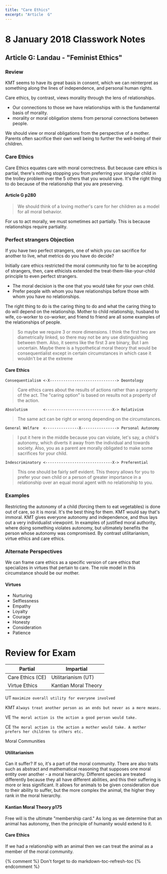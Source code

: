 ```yaml
---
title: "Care Ethics"
excerpt: "Article  G"
---
```


# 8 January 2018 Classwork Notes

## Article G: Landau - "Feminist Ethics"


### Review

KMT seems to have its great basis in consent, which we can reinterpret as something along the lines of independence, and personal human rights.

Care ethics, by contrast, views morality through the lens of relationships. 

* Our connections to those we have relationships with is the fundamental basis of morality.
* morality or moral obligation stems from personal connections between people.

We should view or moral obligations from the perspective of a mother. Parents often sacrifice their own well being to further the well-being of their children.

### Care Ethics

Care Ethics equates care with moral correctness. But because care ethics is partial, there's nothing stopping you from preferring your singular child in the trolley problem over the 5 others that you would save. It's the right thing to do because of the relationship that you are preserving.

#### Article G p280

> We should think of a loving mother's care for her children as a model for all moral behavior.

For us to act morally, we must sometimes act partially. This is because relationships require partiality.

### Perfect strangers Objection

If you have two perfect strangers, one of which you can sacrifice for another to live, what metrics do you have do decide?

Initially care ethics restricted the moral community too far to be accepting of strangers, then, care ethicists extended the treat-them-like-your-child principle to even perfect strangers.

* The moral decision is the one that you would take for your own child.
* Prefer people with whom you have relationships before those with whom you have no relationships.

The right thing to do is the caring thing to do and what the caring thing to do will depend on the relationship. Mother to child relationship, husband to wife, co-worker to co-worker, and friend to friend are all some examples of the relationships of people.

> So maybe we require 3 or more dimensions. I think the first two are diametrically linked, so there may not be any use distinguishing between them. Also, it seems like the first 3 are binary, But I am uncertain. Maybe there is a hypothetical moral theory that would be consequentialist except in certain circumstances in which case it wouldn't be at the extreme

#### Care Ethics

    Consequentialism <-X------------------------------> Deontology               

> Care ethics cares about the results of actions rather than a property of the act. The "caring option" is based on results not a property of the action.
    
    Absolutism       <------------------------------X-> Relativism

> The same act can be right or wrong depending on the circumstances.

    General Welfare  <---------------X----------------> Personal Autonomy

> I put it here in the middle because you can violate, let's say, a child's autonomy, which diverts it away from the individual and towards society. Also, you as a parent are morally obligated to make some sacrifices for your child.

    Indescriminatory <------------------------------X-> Preferential

> This one should be fairly self evident. This theory allows for you to prefer your own child or a person of greater importance in a relationship over an equal moral agent with no relationship to you.


### Examples

Restricting the autonomy of a child (forcing them to eat vegetables) is done out of care, so it is moral. It's the best thing for them. KMT would say that's immoral. KMT gives everyone autonomy and independence, and thus lays out a very individualist viewpoint. In examples of justified moral authority, where doing something violates autonomy, but ultimately benefits the person whose autonomy was compromised. By contrast utilitarianism, virtue ethics and care ethics.

### Alternate Perspectives

We can frame care ethics as a specific version of care ethics that specializes in virtues that pertain to care. The role model in this circumstance should be our mother.

#### Virtues

 * Nurturing
 * Selflessness
 * Empathy
 * Loyalty
 * Courage
 * Honesty
 * Consideration 
 * Patience


# Review for Exam

| Partial          | Impartial            |
|------------------|----------------------|
| Care Ethics (CE) | Utilitarianism (UT)  |
| Virtue Ethics    | Kantian Moral Theory |

UT `maximize overall utility for everyone involved`

KMT `Always treat another person as an ends but never as a mere means.`

VE `The moral action is the action a good person would take.`

CE `The moral action is the action a mother would take. A mother prefers her children to others etc.`

Moral Communities

#### Utilitarianism 

Can it suffer? If so, it's a part of the moral community. There are also traits such as abstract and mathematical reasoning that supposes one moral entity over another - a moral hierarchy. Different species are treated differently because they all have different abilities, and this their suffering is more or less significant. It allows for animals to be given consideration due to their ability to suffer, but the more complex the animal, the higher they rank in the moral hierarchy.

#### Kantian Moral Theory p175

Free will is the ultimate "membership card." As long as we determine that an animal has autonomy, then the principle of humanity would extend to it.

#### Care Ethics

If we had a relationship with an animal then we can treat the animal as a member of the moral community.


{% comment %}
Don't forget to do <SAC><spc>markdown-toc-refresh-toc<cr>
{% endcomment %}
